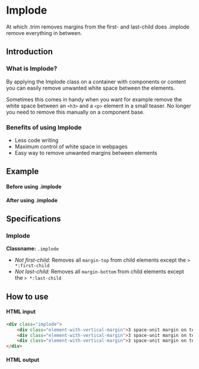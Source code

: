 # Implode

At which .trim removes margins from the first- and last-child does .implode remove everything in between. 


## Introduction

### What is Implode? 
By applying the Implode class on a container with components or content you can easily remove unwanted white space between the elements. 

Sometimes this comes in handy when you want for example remove the white space between an `<h3>` and a `<p>` element in a small teaser. No longer you need to remove this manually on a component base.  

### Benefits of using Implode
- Less code writing
- Maximum control of white space in webpages 
- Easy way to remove unwanted margins between elements


## Example

#### Before using .implode
<Utility-Implode-Implode-Before content="3 space-unit margin on top and bottom"/>

#### After using .implode
<Utility-Implode-Implode-After content="3 space-unit margin on top and bottom"/>


## Specifications
### Implode
**Classname:** `.implode`
- *Not first-child:* Removes all `margin-top` from child elements except the `> *:first-child`
- *Not last-child:* Removes all `margin-bottom` from child elements except the `> *:last-child`

## How to use
#### HTML input
```html
<div class="implode">
	<div class="element-with-vertical-margin">3 space-unit margin on top and bottom</div>
	<div class="element-with-vertical-margin">3 space-unit margin on top and bottom</div>
	<div class="element-with-vertical-margin">3 space-unit margin on top and bottom</div>
</div>

```
#### HTML output
<Utility-Implode-Implode-After content="3 space-unit margin on top and bottom"/>
